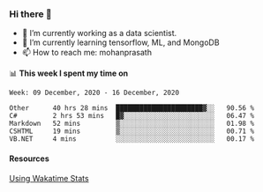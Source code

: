 ### Hi there 👋

- 🔭 I’m currently working as a data scientist.
- 🌱 I’m currently learning tensorflow, ML, and MongoDB
- 📫 How to reach me: mohanprasath

📊 **This week I spent my time on**
<!--START_SECTION:waka-->
```text
Week: 09 December, 2020 - 16 December, 2020

Other      40 hrs 28 mins  ██████████████████████▓░░   90.56 % 
C#         2 hrs 53 mins   █▓░░░░░░░░░░░░░░░░░░░░░░░   06.47 % 
Markdown   52 mins         ▒░░░░░░░░░░░░░░░░░░░░░░░░   01.98 % 
CSHTML     19 mins         ▒░░░░░░░░░░░░░░░░░░░░░░░░   00.71 % 
VB.NET     4 mins          ░░░░░░░░░░░░░░░░░░░░░░░░░   00.17 % 
```
<!--END_SECTION:waka-->

#### Resources
[Using Wakatime Stats](https://github.com/marketplace/actions/waka-readme)

